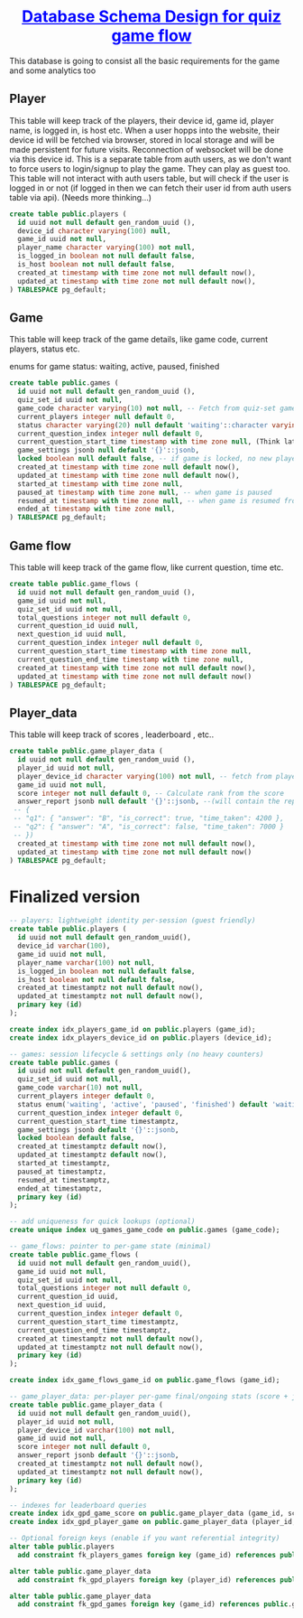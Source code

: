 <h1 style="text-align: center; text-decoration: underline; color: blue"> Database Schema Design for quiz game flow </h1>

This database is going to consist all the basic requirements for the game and some analytics too

## Player

This table will keep track of the players, their device id, game id, player name, is logged in, is host etc. When a user hopps into the website, their device id will be fetched via browser, stored in local storage and will be made persistent for future visits. Reconnection of websocket will be done via this device id. This is a separate table from auth users, as we don't want to force users to login/signup to play the game. They can play as guest too.
This table will not interact with auth users table, but will check if the user is logged in or not (if logged in then we can fetch their user id from auth users table via api). (Needs more thinking...)

```sql
create table public.players (
  id uuid not null default gen_random_uuid (),
  device_id character varying(100) null,
  game_id uuid not null,
  player_name character varying(100) not null,
  is_logged_in boolean not null default false,
  is_host boolean not null default false,
  created_at timestamp with time zone not null default now(),
  updated_at timestamp with time zone not null default now(),
) TABLESPACE pg_default;

```

## Game

This table will keep track of the game details, like game code, current players, status etc.

enums for game status: waiting, active, paused, finished

```sql
create table public.games (
  id uuid not null default gen_random_uuid (),
  quiz_set_id uuid not null,
  game_code character varying(10) not null, -- Fetch from quiz-set game settings json field
  current_players integer null default 0,
  status character varying(20) null default 'waiting'::character varying,
  current_question_index integer null default 0,
  current_question_start_time timestamp with time zone null, (Think later about this if needed)
  game_settings jsonb null default '{}'::jsonb,
  locked boolean null default false, -- if game is locked, no new players can join
  created_at timestamp with time zone null default now(),
  updated_at timestamp with time zone null default now(),
  started_at timestamp with time zone null,
  paused_at timestamp with time zone null, -- when game is paused
  resumed_at timestamp with time zone null, -- when game is resumed from pause
  ended_at timestamp with time zone null,
) TABLESPACE pg_default;
```

## Game flow

This table will keep track of the game flow, like current question, time etc.

```sql
create table public.game_flows (
  id uuid not null default gen_random_uuid (),
  game_id uuid not null,
  quiz_set_id uuid not null,
  total_questions integer not null default 0,
  current_question_id uuid null,
  next_question_id uuid null,
  current_question_index integer null default 0,
  current_question_start_time timestamp with time zone null,
  current_question_end_time timestamp with time zone null,
  created_at timestamp with time zone not null default now(),
  updated_at timestamp with time zone not null default now()
) TABLESPACE pg_default;

```

## Player_data

This table will keep track of scores , leaderboard , etc..

```sql
create table public.game_player_data (
  id uuid not null default gen_random_uuid (),
  player_id uuid not null,
  player_device_id character varying(100) not null, -- fetch from players table
  game_id uuid not null,
  score integer not null default 0, -- Calculate rank from the score
  answer_report jsonb null default '{}'::jsonb, --(will contain the report for each question and answers serving as analytics for each player and can be used in analytics of dashboard
 -- {
 -- "q1": { "answer": "B", "is_correct": true, "time_taken": 4200 },
 -- "q2": { "answer": "A", "is_correct": false, "time_taken": 7000 }
 -- })
  created_at timestamp with time zone not null default now(),
  updated_at timestamp with time zone not null default now()
) TABLESPACE pg_default;
```

# Finalized version

```sql
-- players: lightweight identity per-session (guest friendly)
create table public.players (
  id uuid not null default gen_random_uuid(),
  device_id varchar(100),
  game_id uuid not null,
  player_name varchar(100) not null,
  is_logged_in boolean not null default false,
  is_host boolean not null default false,
  created_at timestamptz not null default now(),
  updated_at timestamptz not null default now(),
  primary key (id)
);

create index idx_players_game_id on public.players (game_id);
create index idx_players_device_id on public.players (device_id);

-- games: session lifecycle & settings only (no heavy counters)
create table public.games (
  id uuid not null default gen_random_uuid(),
  quiz_set_id uuid not null,
  game_code varchar(10) not null,
  current_players integer default 0,
  status enum('waiting', 'active', 'paused', 'finished') default 'waiting',
  current_question_index integer default 0,
  current_question_start_time timestamptz,
  game_settings jsonb default '{}'::jsonb,
  locked boolean default false,
  created_at timestamptz default now(),
  updated_at timestamptz default now(),
  started_at timestamptz,
  paused_at timestamptz,
  resumed_at timestamptz,
  ended_at timestamptz,
  primary key (id)
);

-- add uniqueness for quick lookups (optional)
create unique index uq_games_game_code on public.games (game_code);

-- game_flows: pointer to per-game state (minimal)
create table public.game_flows (
  id uuid not null default gen_random_uuid(),
  game_id uuid not null,
  quiz_set_id uuid not null,
  total_questions integer not null default 0,
  current_question_id uuid,
  next_question_id uuid,
  current_question_index integer default 0,
  current_question_start_time timestamptz,
  current_question_end_time timestamptz,
  created_at timestamptz not null default now(),
  updated_at timestamptz not null default now(),
  primary key (id)
);

create index idx_game_flows_game_id on public.game_flows (game_id);

-- game_player_data: per-player per-game final/ongoing stats (score + json report)
create table public.game_player_data (
  id uuid not null default gen_random_uuid(),
  player_id uuid not null,
  player_device_id varchar(100) not null,
  game_id uuid not null,
  score integer not null default 0,
  answer_report jsonb default '{}'::jsonb,
  created_at timestamptz not null default now(),
  updated_at timestamptz not null default now(),
  primary key (id)
);

-- indexes for leaderboard queries
create index idx_gpd_game_score on public.game_player_data (game_id, score desc);
create index idx_gpd_player_game on public.game_player_data (player_id, game_id);

-- Optional foreign keys (enable if you want referential integrity)
alter table public.players
  add constraint fk_players_games foreign key (game_id) references public.games(id) on delete cascade;

alter table public.game_player_data
  add constraint fk_gpd_players foreign key (player_id) references public.players(id) on delete cascade;

alter table public.game_player_data
  add constraint fk_gpd_games foreign key (game_id) references public.games(id) on delete cascade;

```
